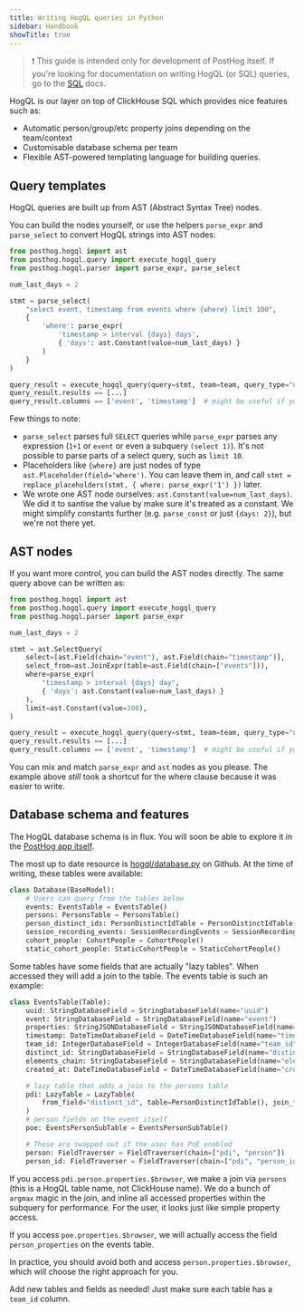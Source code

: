```yaml
---
title: Writing HogQL queries in Python
sidebar: Handbook
showTitle: true
---
```


> ❗️ This guide is intended only for development of PostHog itself. 
> If you're looking for documentation on writing HogQL (or SQL) queries, go to the [SQL](/docs/sql) docs.

HogQL is our layer on top of ClickHouse SQL which provides nice features such as:

- Automatic person/group/etc property joins depending on the team/context
- Customisable database schema per team
- Flexible AST-powered templating language for building queries.

## Query templates

HogQL queries are built up from AST (Abstract Syntax Tree) nodes. 

You can build the nodes yourself, or use the helpers `parse_expr` and `parse_select` to convert HogQL strings into AST nodes:

```py
from posthog.hogql import ast
from posthog.hogql.query import execute_hogql_query
from posthog.hogql.parser import parse_expr, parse_select

num_last_days = 2

stmt = parse_select(
    "select event, timestamp from events where {where} limit 100", 
    { 
        'where': parse_expr(
            'timestamp > interval {days} days', 
            { 'days': ast.Constant(value=num_last_days) }
        ) 
    }
)

query_result = execute_hogql_query(query=stmt, team=team, query_type="used in logs")
query_result.results == [...]
query_result.columns == ['event', 'timestamp']  # might be useful if you select '*'
```

Few things to note:
- `parse_select` parses full `SELECT` queries while `parse_expr` parses any expression (`1+1` or `event` or even a subquery `(select 1)`). It's not possible to parse parts of a select query, such as `limit 10`.    
- Placeholders like `{where}` are just nodes of type `ast.Placeholder(field='where')`. You can leave them in, and call `stmt = replace_placeholders(stmt, { where: parse_expr('1') })` later.
- We wrote one AST node ourselves: `ast.Constant(value=num_last_days)`. We did it to santise the value by make sure it's treated as a constant. We might simplify constants further (e.g. `parse_const` or just `{days: 2}`), but we're not there yet.

## AST nodes 

If you want more control, you can build the AST nodes directly. The same query above can be written as: 

```py
from posthog.hogql import ast
from posthog.hogql.query import execute_hogql_query
from posthog.hogql.parser import parse_expr

num_last_days = 2

stmt = ast.SelectQuery(
    select=[ast.Field(chain="event"), ast.Field(chain="timestamp")],
    select_from=ast.JoinExpr(table=ast.Field(chain=["events"])),
    where=parse_expr(
        "timestamp > interval {days} day", 
        { 'days': ast.Constant(value=num_last_days) }
    ),
    limit=ast.Constant(value=100),
)

query_result = execute_hogql_query(query=stmt, team=team, query_type="used in logs")
query_result.results == [...]
query_result.columns == ['event', 'timestamp']  # might be useful if you select '*'
```

You can mix and match `parse_expr` and `ast` nodes as you please. The example above _still_ took a shortcut for the where clause because it was easier to write. 


## Database schema and features

The HogQL database schema is in flux. You will soon be able to explore it in the [PostHog app itself](https://github.com/PostHog/posthog/pull/14591).

The most up to date resource is [hogql/database.py](https://github.com/PostHog/posthog/blob/master/posthog/hogql/database.py) on Github. At the time of writing, these tables were available:

```python
class Database(BaseModel):
    # Users can query from the tables below
    events: EventsTable = EventsTable()
    persons: PersonsTable = PersonsTable()
    person_distinct_ids: PersonDistinctIdTable = PersonDistinctIdTable()
    session_recording_events: SessionRecordingEvents = SessionRecordingEvents()
    cohort_people: CohortPeople = CohortPeople()
    static_cohort_people: StaticCohortPeople = StaticCohortPeople()
```

Some tables have some fields that are actually "lazy tables". When accessed they will add a join to the table. The events table is such an example:

```python
class EventsTable(Table):
    uuid: StringDatabaseField = StringDatabaseField(name="uuid")
    event: StringDatabaseField = StringDatabaseField(name="event")
    properties: StringJSONDatabaseField = StringJSONDatabaseField(name="properties")
    timestamp: DateTimeDatabaseField = DateTimeDatabaseField(name="timestamp")
    team_id: IntegerDatabaseField = IntegerDatabaseField(name="team_id")
    distinct_id: StringDatabaseField = StringDatabaseField(name="distinct_id")
    elements_chain: StringDatabaseField = StringDatabaseField(name="elements_chain")
    created_at: DateTimeDatabaseField = DateTimeDatabaseField(name="created_at")

    # lazy table that adds a join to the persons table
    pdi: LazyTable = LazyTable(
        from_field="distinct_id", table=PersonDistinctIdTable(), join_function=join_with_max_person_distinct_id_table
    )
    # person fields on the event itself
    poe: EventsPersonSubTable = EventsPersonSubTable()

    # These are swapped out if the user has PoE enabled
    person: FieldTraverser = FieldTraverser(chain=["pdi", "person"])
    person_id: FieldTraverser = FieldTraverser(chain=["pdi", "person_id"])
```

If you access `pdi.person.properties.$browser`, we make a join via `persons` (this is a HogQL table name, not ClickHouse name). We do a bunch of `argmax` magic in the join, and inline all accessed properties within the subquery for performance. For the user, it looks just like simple property access.

If you access `poe.properties.$browser`, we will actually access the field `person_properties` on the events table.

In practice, you should avoid both and access `person.properties.$browser`, which will choose the right approach for you.

Add new tables and fields as needed! Just make sure each table has a `team_id` column.
